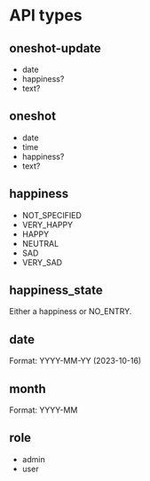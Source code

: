 # API types

## oneshot-update

* date
* happiness?
* text?

## oneshot

* date
* time
* happiness?
* text?

## happiness

* NOT_SPECIFIED
* VERY_HAPPY
* HAPPY
* NEUTRAL
* SAD
* VERY_SAD

## happiness_state

Either a happiness or NO_ENTRY.

## date

Format: YYYY-MM-YY (2023-10-16)

## month

Format: YYYY-MM

## role

* admin
* user
